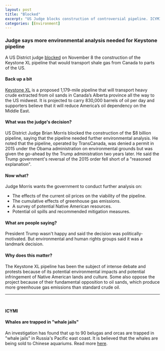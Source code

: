 ```yaml
---
layout: post
title: "Blocked"
excerpt: "US Judge blocks construction of controversial pipeline. ICYMI: Whale jails."
categories: [Environment]
---
```


### Judge says more environmental analysis needed for Keystone pipeline

A US District judge <a href="https://www.greatfallstribune.com/story/news/2018/11/08/judge-blocks-construction-keystone-xl-pipeline-montana-fort-peck-climate-chagne/1938114002/" target="_blank">blocked</a> on November 8 the construction of the Keystone XL pipeline that would transport shale gas from Canada to parts of the US.

#### Back up a bit

<a href="http://www.keystone-xl.com/" target="_blank">Keystone XL</a> is a proposed 1,179-mile pipeline that will transport heavy crude extracted from oil sands in Canada’s Alberta province all the way to the US midwest. It is projected to carry 830,000 barrels of oil per day and supporters believe that it will reduce America’s oil dependency on the Middle East.

#### What was the judge's decision?

US District Judge Brian Morris blocked the construction of the $8 billion pipeline, saying that the pipeline needed further environmental analysis. He noted that the pipeline, operated by TransCanada, was denied a permit in 2015 under the Obama administration on environmental grounds but was given the go-ahead by the Trump administration two years later. He said the Trump government's reversal of the 2015 order fell short of a "reasoned explanation".

#### Now what?

Judge Morris wants the government to conduct further analysis on:

<ul>
<li> The effects of the current oil prices on the viability of the pipeline.</li>
<li>The cumulative effects of greenhouse gas emissions.</li>
<li>A survey of potential Native American resources.</li>
<li>Potential oil spills and recommended mitigation measures.</li>
</ul>

#### What are people saying?

President Trump wasn't happy and said the decision was politically-motivated. But environmental and human rights groups said it was a landmark decision.

#### Why does this matter?

The Keystone XL pipeline has been the subject of intense debate and protests because of its potential environmental impacts and potential infringement of Native American lands and culture. Some also oppose the project because of their fundamental opposition to oil sands, which produce more greenhouse gas emissions than standard crude oil.

* * *
<br />

**ICYMI**

#### **Whales are trapped in "whale jails"**

An investigation has found that up to 90 belugas and orcas are trapped in "whale jails" in Russia's Pacific east coast. It is believed that the whales are being sold to Chinese aquariums. Read more <a href="https://www.ecowatch.com/beluga-orcas-russia-trapped-jail-2618694294.html" target="_blank">here</a>.
